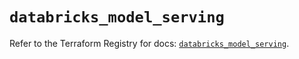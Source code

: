 # `databricks_model_serving`

Refer to the Terraform Registry for docs: [`databricks_model_serving`](https://registry.terraform.io/providers/databricks/databricks/1.56.0/docs/resources/model_serving).
